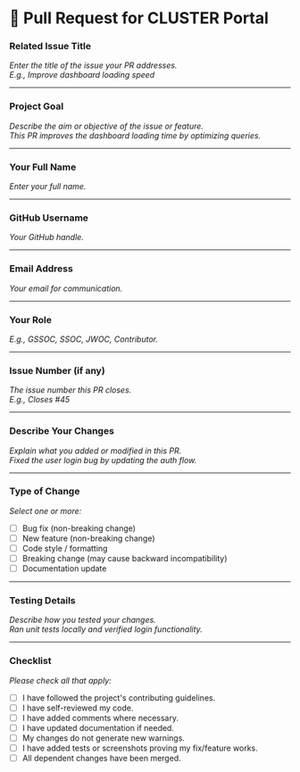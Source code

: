 # 🚀 Pull Request for CLUSTER Portal

### Related Issue Title  
*Enter the title of the issue your PR addresses.*  
_E.g., Improve dashboard loading speed_

---

### Project Goal  
*Describe the aim or objective of the issue or feature.*  
_This PR improves the dashboard loading time by optimizing queries._

---

### Your Full Name  
*Enter your full name.*

---

### GitHub Username  
*Your GitHub handle.*

---

### Email Address  
*Your email for communication.*

---

### Your Role  
*E.g., GSSOC, SSOC, JWOC, Contributor.*

---

### Issue Number (if any)  
*The issue number this PR closes.*  
_E.g., Closes #45_

---

### Describe Your Changes  
*Explain what you added or modified in this PR.*  
_Fixed the user login bug by updating the auth flow._

---

### Type of Change  
*Select one or more:*  
- [ ] Bug fix (non-breaking change)  
- [ ] New feature (non-breaking change)  
- [ ] Code style / formatting  
- [ ] Breaking change (may cause backward incompatibility)  
- [ ] Documentation update  

---

### Testing Details  
*Describe how you tested your changes.*  
_Ran unit tests locally and verified login functionality._

---

### Checklist  
*Please check all that apply:*  
- [ ] I have followed the project's contributing guidelines.  
- [ ] I have self-reviewed my code.  
- [ ] I have added comments where necessary.  
- [ ] I have updated documentation if needed.  
- [ ] My changes do not generate new warnings.  
- [ ] I have added tests or screenshots proving my fix/feature works.  
- [ ] All dependent changes have been merged.  
